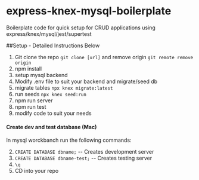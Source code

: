 # express-knex-mysql-boilerplate

Boilerplate code for quick setup for CRUD applications using express/knex/mysql/jest/supertest

##Setup - Detailed Instructions Below

1. Git clone the repo `git clone [url]` and remove origin `git remote remove origin`
2. npm install
3. setup mysql backend
4. Modify .env file to suit your backend and migrate/seed db
5. migrate tables `npx knex migrate:latest`
6. run seeds `npx knex seed:run`
7. npm run server
8. npm run test
9. modify code to suit your needs

#### Create dev and test database (Mac)

In mysql worckbanch run the following commands:

2. `CREATE DATABASE dbname;` -- Creates development server
3. `CREATE DATABASE dbname-test;` -- Creates testing server
4. `\q`
5. CD into your repo
